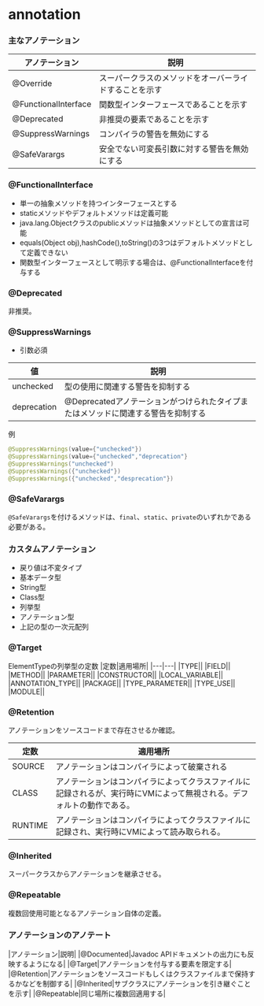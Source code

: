# annotation


### 主なアノテーション

|アノテーション|説明|
|---|---|
|@Override|スーパークラスのメソッドをオーバーライドすることを示す|
|@FunctionalInterface|関数型インターフェースであることを示す|
|@Deprecated|非推奨の要素であることを示す|
|@SuppressWarnings|コンパイラの警告を無効にする|
|@SafeVarargs|安全でない可変長引数に対する警告を無効にする|


### @FunctionalInterface
- 単一の抽象メソッドを持つインターフェースとする
- staticメソッドやデフォルトメソッドは定義可能
- java.lang.Objectクラスのpublicメソッドは抽象メソッドとしての宣言は可能
- equals(Object obj),hashCode(),toString()の3つはデフォルトメソッドとして定義できない
- 関数型インターフェースとして明示する場合は、@FunctionalInterfaceを付与する

### @Deprecated
非推奨。

### @SuppressWarnings
- 引数必須

|値|説明|
|---|---|
|unchecked|型の使用に関連する警告を抑制する|
|deprecation|@Deprecatedアノテーションがつけられたタイプまたはメソッドに関連する警告を抑制する|

例
```java
@SuppressWarnings(value={"unchecked"})
@SuppressWarnings(value={"unchecked","deprecation"}
@SuppressWarnings("unchecked")
@SuppressWarnings({"unchecked"})
@SuppressWarnings({"unchecked","desprecation"})
```


### @SafeVarargs
`@SafeVarargs`を付けるメソッドは、`final`、`static`、`private`のいずれかである必要がある。

### カスタムアノテーション
- 戻り値は不変タイプ
- 基本データ型
- String型
- Class型
- 列挙型
- アノテーション型
- 上記の型の一次元配列

### @Target

ElementTypeの列挙型の定数
|定数|適用場所|
|---|---|
|TYPE||
|FIELD||
|METHOD||
|PARAMETER||
|CONSTRUCTOR||
|LOCAL_VARIABLE||
|ANNOTATION_TYPE||
|PACKAGE||
|TYPE_PARAMETER||
|TYPE_USE||
|MODULE||

### @Retention
アノテーションをソースコードまで存在させるか確認。

|定数|適用場所|
|---|---|
|SOURCE|アノテーションはコンパイラによって破棄される|
|CLASS|アノテーションはコンパイラによってクラスファイルに記録されるが、実行時にVMによって無視される。デフォルトの動作である。|
|RUNTIME|アノテーションはコンパイラによってクラスファイルに記録され、実行時にVMによって読み取られる。|

### @Inherited
スーパークラスからアノテーションを継承させる。

### @Repeatable
複数回使用可能となるアノテーション自体の定義。

### アノテーションのアノテート

|アノテーション|説明|
|@Documented|Javadoc APIドキュメントの出力にも反映するようになる|
|@Target|アノテーションを付与する要素を限定する|
|@Retention|アノテーションをソースコードもしくはクラスファイルまで保持するかなどを制御する|
|@Inherited|サブクラスにアノテーションを引き継ぐことを示す|
|@Repeatable|同じ場所に複数回適用する|
